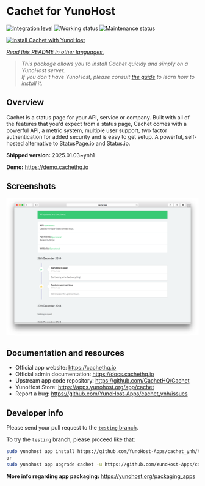 <!--
N.B.: This README was automatically generated by <https://github.com/YunoHost/apps/tree/master/tools/readme_generator>
It shall NOT be edited by hand.
-->

# Cachet for YunoHost

[![Integration level](https://apps.yunohost.org/badge/integration/cachet)](https://ci-apps.yunohost.org/ci/apps/cachet/)
![Working status](https://apps.yunohost.org/badge/state/cachet)
![Maintenance status](https://apps.yunohost.org/badge/maintained/cachet)

[![Install Cachet with YunoHost](https://install-app.yunohost.org/install-with-yunohost.svg)](https://install-app.yunohost.org/?app=cachet)

*[Read this README in other languages.](./ALL_README.md)*

> *This package allows you to install Cachet quickly and simply on a YunoHost server.*  
> *If you don't have YunoHost, please consult [the guide](https://yunohost.org/install) to learn how to install it.*

## Overview

Cachet is a status page for your API, service or company. Built with all of the features that you'd expect from a status page, Cachet comes with a powerful API, a metric system, multiple user support, two factor authentication for added security and is easy to get setup. A powerful, self-hosted alternative to StatusPage.io and Status.io.


**Shipped version:** 2025.01.03~ynh1

**Demo:** <https://demo.cachethq.io>

## Screenshots

![Screenshot of Cachet](./doc/screenshots/main-interface.png)

## Documentation and resources

- Official app website: <https://cachethq.io>
- Official admin documentation: <https://docs.cachethq.io>
- Upstream app code repository: <https://github.com/CachetHQ/Cachet>
- YunoHost Store: <https://apps.yunohost.org/app/cachet>
- Report a bug: <https://github.com/YunoHost-Apps/cachet_ynh/issues>

## Developer info

Please send your pull request to the [`testing` branch](https://github.com/YunoHost-Apps/cachet_ynh/tree/testing).

To try the `testing` branch, please proceed like that:

```bash
sudo yunohost app install https://github.com/YunoHost-Apps/cachet_ynh/tree/testing --debug
or
sudo yunohost app upgrade cachet -u https://github.com/YunoHost-Apps/cachet_ynh/tree/testing --debug
```

**More info regarding app packaging:** <https://yunohost.org/packaging_apps>
